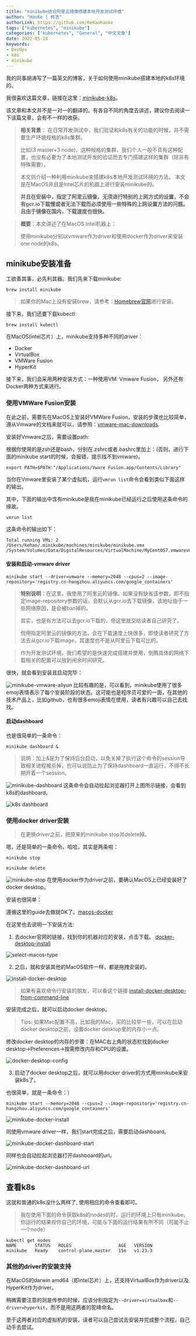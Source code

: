 ```yaml
---
title: "minikube结合阿里云镜像搭建本地开发测试环境"
author: "HaoKe | 柯浩"
authorLink: https://github.com/KeHaohaoke
tags: ["kubernetes", "minikube"]
categories: ["kubernetes", "General", "中文文章"]
date: 2022-05-18
keywords:
- DevOps
- k8s
- minikube
---
```


我的同事胡涛写了一篇英文的博客，关于如何使用minikube搭建本地的k8s环境的。

我很喜欢这篇文章，链接在这里：[minikube-k8s](../getting-started-with-minikube)。

该文章和本文并不是一对一的翻译的。有各自不同的角度去讲述，建议你去阅读一下该篇文章，会有不一样的收获。

> **相关背景**： 在日常开发测试中，我们验证和k8s有关的功能的时候，并不需要生产环境规格的k8s集群。
>
> 比如(3 master+3 node)，这种规格的集群，我们个人一般不具有这种配置，也没有必要为了本地测试开发的验证而去专门搭建这样的集群（除非有特殊需要）。
>
> 本文则介绍一种利用minikube来搭建k8s本地开发测试环境的方法。
> 本文是在MacOS并且是Intel芯片的机器上进行安装minikube的。
>
> **并且在安装中，指定了阿里云镜像，无须进行特别的上网方式的设置，不会有gcr.io下载慢或者无法下载而必须使用一些特殊的上网设置方法的问题。且由于镜像在国内，下载速度也很快。**

> **概要**：本文讲述了在MacOS Intel机器上：
>
> 使用minikube分别以vmware作为driver和使用docker作为driver来安装one node的k8s。

## minikube安装准备

工欲善其事，必先利其器。我们先来下载minikube:

```shell
brew install minikube
```

> 如果你的Mac上没有安装brew，请参考：[Homebrew官网](https://brew.sh/)进行安装。

接下来，我们还要下载kubectl:

```shell
brew install kubectl
```

在MacOS(intel芯片）上，minikube支持多种不同的driver：
- Docker
- VirtualBox
- VMWare Fusion
- HyperKit

接下来，我们会采用两种安装方式：一种使用VM: Vmware Fusion， 另外还有Docker两种方式来进行。

### 使用VMWare Fusion安装

在此之前，需要先在MacOS上安装好VMWare Fusion，安装的步骤也比较简单，遵从Vmware的文档来就可以，请参照：[vmware-mac-downloads](https://www.vmware.com/products/fusion/fusion-evaluation.html).

安装好Vmware之后，需要设置path:

根据你使用的是zsh还是bash，分别在.zshrc或者.bashrc里加上：(否则，进行下面的minikube start的时候，会报错，提示找不到vmware)。

```shell
export PATH=$PATH:"/Applications/Vware Fusion.app/Contents/Library"
```

当你在Vmware里安装了某个虚拟机，运行`vmrun list`命令会看到类似下面这样的输出。

其中，下面的输出中含有minikube是我在minikube已经运行之后使用这条命令的缘故。

```shell
vmrun list
```

这条命令的输出如下：

```shell
Total running VMs: 2
/Users/kehao/.minikube/machines/minikube/minikube.vmx
/System/Volumes/Data/DigitalResources/VirtualMachine/MyCentOS7.vmwarevm/MyCentOS7.vmx
```

#### 安装和启动-vmware driver

```shell
minikube start --driver=vmware --memory=2048 --cpus=2 --image-repository='registry.cn-hangzhou.aliyuncs.com/google_containers'
```

> **特别说明**：在这里，我使用了阿里云的镜像。如果没有缺省该参数，即不指定image-repository参数的话，会默认从gcr.io去下载镜像，该地址由于一些网络原因，是会被ban掉的。
>
> 其实，也是有方法可以去gcr.io下载的，但这里就交给读者自己研究了。
>
> 但用指定阿里云的镜像的方法，会在下载速度上快很多，即使读者研究了方法去从gcr.io下载image，其速度也不是从阿里云下载可比的。
>

> 作为开发测试环境，我们希望的是快速完成搭建并使用，倒腾具体的网络下载相关的配置可以放到闲余时间研究。

很快，就会看到安装且启动完毕：

![minikube-vmware-aliyun](./minikube-vmware-aliyun.png)
比较有趣的是，可以看到，minikube使用了很多emoji表情表示了每个安装阶段的状态。这可能也是程序员可爱的一面，在其他的技术产品上，比如github，也有很多emoji表情在使用，读者有兴趣可以自己去找找。

#### 启动dashboard

也是很简单的一条命令：

```shell
minikube dashboard &
```

> 说明：加上&是为了保持后台启动，以免关掉了执行这个命令的session导致相关进程被杀掉，也可以说防止为了保持dashboard一直运行，不得不长期开着一个session。

![minikube-dashboard](./minikube-dashboard.png)
这条命令会自动拉起浏览器打开上图所示链接，会看到k8s的dashboard。

![k8s dashboard](./k8s-dashboard.png)

### 使用docker driver安装

> 在更换driver之前，把原来的minikube stop并delete掉。

嗯，还是简单的一条命令。哈哈，其实是两条啦：

```shell
minikube stop
```
```shell
minikube delete
```

![minkube-stop](./minikube-stop.png)
在使用docker作为driver之前，要确认MacOS上已经安装好了docker desktop。

安装也很简单：

遵循这里的guide去做就OK了。[macos-docker](https://docs.docker.com/desktop/mac/install/)

在这里也去说明一下安装方法:

1. 去docker官网的链接，找到你的机器对应的安装，点击下载。
   [docker-desktop-install](https://docs.docker.com/desktop/mac/install/)

![select-macos-type](./select-macos-type.png)

2. 之后，就和安装其他的MacOS软件一样，都是拖拽安装的。

![install-docker-desktop](./install-docker-desktop.png)

>如果有喜欢命令行安装的朋友，可以看这个链接 [install-docker-desktop-from-command-line](https://docs.docker.com/desktop/mac/install/#install-from-the-command-line)

安装完成之后，就可以启动docker desktop。

> Tips: 如果Mac配置不高，比如我的Mac，买的比较早一些，可以在启动docker desktop之前，设置docker desktop里的内存小一点。

修改docker desktop的内存的步骤：在MAC右上角的状态栏找到docker desktop->Preferences->按需修改内存和CPU的设置。

![docker-desktop-config](./docker-desktop-config.png)

3. 启动了docker desktop之后，就可以用docker driver的方式用minikube来安装k8s了。

也很简单，就是一条命令：）

```shell
minikube start --memory=2048 --cpus=2 --image-repository='registry.cn-hangzhou.aliyuncs.com/google_containers'
```

![minikube-docker-install](./minikube-docker-install.png)

同使用vmware driver一样，我们start完成之后，需要启动dashboard。

![minikube-docker-dashboard-start](./minikube-docker-dashboard-start.png)

同样也会自动拉起浏览器打开dashboard的url。

![minikube-docker-dashboard-url](./minikube-docker-dashboard-url.png)

## 查看k8s

这就和普通的k8s没什么两样了, 使用相应的命令查看即可。

>我在使用下面的命令获取k8s的nodes的时，运行的环境上只有minikube，你运行的结果视你自己的环境，可能与下面的运行结果有所不同（可能不止一个node）

```shell
kubectl get nodes
NAME       STATUS   ROLES                  AGE   VERSION
minikube   Ready    control-plane,master   15m   v1.23.3
```

### 其他的driver的安装支持

在MacOS的darwin amd64（即intel芯片）上，还支持VirtualBox作为driver以及HyperKit作为driver。

稍微需要注意的则是传参的时候，应该分别指定为`--driver=virtualbox`和`--driver=hyperkit`，而不是用这两者的驼峰命名。

至于这两者对应的虚拟机的安装，读者可以自己尝试去安装并完成整个流程，自己动手去尝试。

